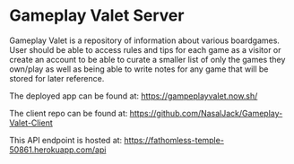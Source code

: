# Gameplay Valet Server

Gameplay Valet is a repository of information about various boardgames. User should be able to access rules and tips for each game as a visitor or create an account to be able to curate a smaller list of only the games they own/play as well as being able to write notes for any game that will be stored for later reference.

The deployed app can be found at: https://gampeplayvalet.now.sh/

The client repo can be found at: https://github.com/NasalJack/Gameplay-Valet-Client

This API endpoint is hosted at: https://fathomless-temple-50861.herokuapp.com/api